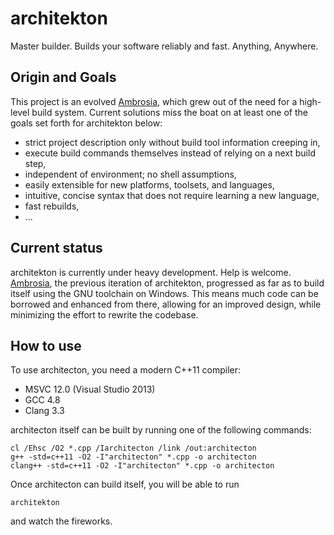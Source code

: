 architekton
===========

Master builder. Builds your software reliably and fast. Anything, Anywhere.

Origin and Goals
----------------

This project is an evolved [Ambrosia](https://github.com/rubenvb/Ambrosia),
which grew out of the need for a high-level build system. Current solutions
miss the boat on at least one of the goals set forth for architekton below:
 - strict project description only without build tool information creeping in,
 - execute build commands themselves instead of relying on a next build step,
 - independent of environment; no shell assumptions,
 - easily extensible for new platforms, toolsets, and languages,
 - intuitive, concise syntax that does not require learning a new language,
 - fast rebuilds,
 - ...

Current status
--------------

architekton is currently under heavy development. Help is welcome.
[Ambrosia](https://github.com/rubenvb/Ambrosia), the previous iteration of
architekton, progressed as far as to build itself using the GNU toolchain on
Windows. This means much code can be borrowed and enhanced from there, allowing
for an improved design, while minimizing the effort to rewrite the codebase.

How to use
----------

To use architecton, you need a modern C++11 compiler:
 - MSVC 12.0 (Visual Studio 2013)
 - GCC 4.8
 - Clang 3.3

architecton itself can be built by running one of the following commands:

    cl /Ehsc /O2 *.cpp /Iarchitecton /link /out:architecton
    g++ -std=c++11 -O2 -I"architecton" *.cpp -o architecton
    clang++ -std=c++11 -O2 -I"architecton" *.cpp -o architecton

Once architecton can build itself, you will be able to run

    architekton

and watch the fireworks.
